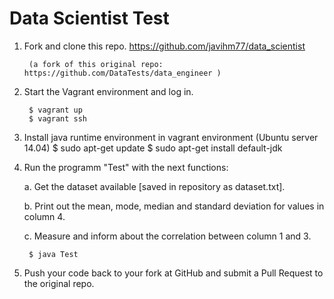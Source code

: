 Data Scientist Test
===================

1. Fork and clone this repo.
        https://github.com/javihm77/data_scientist
        
        (a fork of this original repo: https://github.com/DataTests/data_engineer )

2. Start the Vagrant environment and log in.

        $ vagrant up
        $ vagrant ssh
        
3. Install java runtime environment in vagrant environment (Ubuntu server 14.04)
        $ sudo apt-get update
        $ sudo apt-get install default-jdk
        
4. Run the programm "Test" with the next functions:

    a. Get the dataset available [saved in repository as dataset.txt].

    b. Print out the mean, mode, median and standard deviation for values in
       column 4.

    c. Measure and inform about the correlation between column 1 and 3.
    
        $ java Test

4. Push your code back to your fork at GitHub and submit a Pull Request to the
original repo.




[here]: https://www.random.org/integers/?num=100&min=1&max=100&col=4&base=10&format=plain&rnd=new

